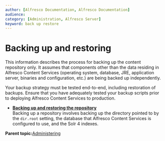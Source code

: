 ```yaml
---
author: [Alfresco Documentation, Alfresco Documentation]
audience: 
category: [Administration, Alfresco Server]
keyword: back up restore
---
```


# Backing up and restoring

This information describes the process for backing up the content repository only. It assumes that components other than the data residing in Alfresco Content Services \(operating system, database, JRE, application server, binaries and configuration, etc.\) are being backed up independently.

Your backup strategy must be tested end-to-end, including restoration of backups. Ensure that you have adequately tested your backup scripts prior to deploying Alfresco Content Services to production.

-   **[Backing up and restoring the repository](../concepts/backup-intro.md)**  
Backing up a repository involves backing up the directory pointed to by the `dir.root` setting, the database that Alfresco Content Services is configured to use, and the Solr 4 indexes.

**Parent topic:**[Administering](../concepts/ch-administering.md)

